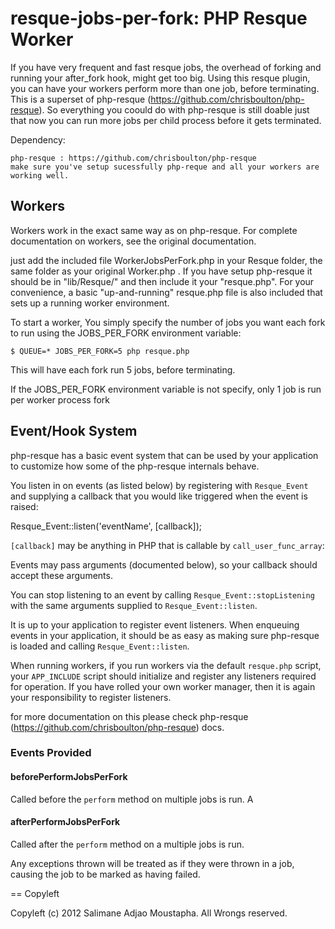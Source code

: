 resque-jobs-per-fork: PHP Resque Worker
===========================================

If you have very frequent and fast resque jobs, the overhead of forking and running your after_fork hook, might get too big.
Using this resque plugin, you can have your workers perform more than one job, before terminating.
This is a superset of php-resque (https://github.com/chrisboulton/php-resque). So everything you coould do with php-resque is still doable
just that now you can run more jobs per child process before it gets terminated.

Dependency:

    php-resque : https://github.com/chrisboulton/php-resque
    make sure you've setup sucessfully php-reque and all your workers are working well.

## Workers ##

Workers work in the exact same way as on php-resque. For complete
documentation on workers, see the original documentation.

just add the included file WorkerJobsPerFork.php in your Resque folder, the same folder 
as your original Worker.php . If you have setup php-resque it should be in "lib/Resque/"
and then include it your "resque.php". 
For your convenience, a basic "up-and-running" resque.php file is also included that sets up a
running worker environment.


To start a worker, You simply specify the number of jobs you want each fork to run using the JOBS_PER_FORK environment variable:

    $ QUEUE=* JOBS_PER_FORK=5 php resque.php

This will have each fork run 5 jobs, before terminating.

If the JOBS_PER_FORK environment variable is not specify, only 1 job is run per worker process fork


## Event/Hook System ##

php-resque has a basic event system that can be used by your application
to customize how some of the php-resque internals behave.

You listen in on events (as listed below) by registering with `Resque_Event`
and supplying a callback that you would like triggered when the event is
raised:

  Resque_Event::listen('eventName', [callback]);

`[callback]` may be anything in PHP that is callable by `call_user_func_array`:

Events may pass arguments (documented below), so your callback should accept
these arguments.

You can stop listening to an event by calling `Resque_Event::stopListening`
with the same arguments supplied to `Resque_Event::listen`.

It is up to your application to register event listeners. When enqueuing events
in your application, it should be as easy as making sure php-resque is loaded
and calling `Resque_Event::listen`.

When running workers, if you run workers via the default `resque.php` script,
your `APP_INCLUDE` script should initialize and register any listeners required
for operation. If you have rolled your own worker manager, then it is again your
responsibility to register listeners.

for more documentation on this please check php-resque (https://github.com/chrisboulton/php-resque) docs.


### Events Provided ###

#### beforePerformJobsPerFork ####

Called before the  `perform` method on multiple jobs is run. A

#### afterPerformJobsPerFork ####

Called after the `perform` method on a multiple jobs is run. 

Any exceptions thrown will be treated as if they were thrown in a job, causing the job
to be marked as having failed.

== Copyleft

Copyleft (c) 2012 Salimane Adjao Moustapha. All Wrongs reserved.